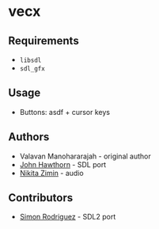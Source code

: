 vecx
====


Requirements
------------
* `libsdl`
* `sdl_gfx`

Usage
-----

* Buttons: asdf + cursor keys


Authors
-------

* Valavan Manohararajah - original author
* [John Hawthorn](https://twitter.com/jhawthorn) - SDL port
* [Nikita Zimin](https://twitter.com/nzeemin) - audio

Contributors
-------
* [Simon Rodriguez](https://twitter.com/simonkosua) - SDL2 port


